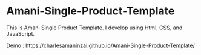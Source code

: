 # Amani-Single-Product-Template
This is Amani Single Product Template. I develop using Html, CSS, and JavaScript.

Demo : https://charlesamaninzai.github.io/Amani-Single-Product-Template/
